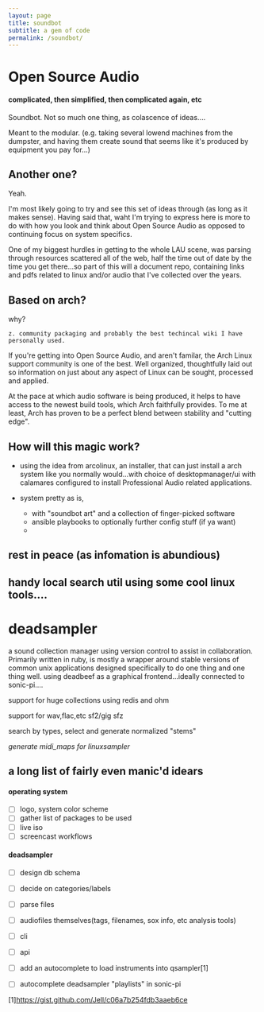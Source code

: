 ```yaml
---
layout: page
title: soundbot
subtitle: a gem of code
permalink: /soundbot/
---
```


# Open Source Audio
#### complicated, then simplified, then complicated again, etc

Soundbot. Not so much one thing, as colascence of ideas....

Meant to the modular. (e.g. taking several lowend machines from the dumpster, and having them create sound that seems like it's produced by equipment you pay for...)



## Another one?

Yeah.

I'm most likely going to try and see this set of ideas through (as long as it makes sense). Having said that, waht I'm trying to express here is more to do with how you look and think about Open Source Audio as opposed to continuing focus on system specifics.

One of my biggest hurdles in getting to the whole LAU scene, was parsing through resources scattered all of the web, half the time out of date by the time you get there...so part of this will a document repo, containing links and pdfs related to linux and/or audio that I've collected over the years.

## Based on arch?
why?

    z. community packaging and probably the best techincal wiki I have personally used.

If you're getting into Open Source Audio, and aren't familar, the Arch Linux support community is one of the best. Well organized, thoughtfully laid out so information on just about any aspect of Linux can be sought, processed and applied.

At the pace at which audio software is being produced, it helps to have access to the newest build tools, which Arch faithfully provides. To me at least, Arch has proven to be a perfect blend between stability and "cutting edge".


## How will this magic work?

* using the idea from arcolinux, an installer, that can just install a arch system like you normally would...with choice of desktopmanager/ui with calamares configured to install Professional Audio related applications.

* system pretty as is,
  * with "soundbot art" and a collection of finger-picked software
  * ansible playbooks to optionally further config stuff (if ya want)
  *

## rest in peace (as infomation is abundious)

## handy local search util using some cool linux tools....

# deadsampler
a sound collection manager using version control to assist in collaboration.
Primarily written in ruby, is mostly a wrapper around stable versions of common unix
applications designed specifically to do one thing and one thing well. using deadbeef as
a graphical frontend...ideally connected to sonic-pi....

support for huge collections
using redis and ohm

support for wav,flac,etc
sf2/gig
sfz

search by types, select and generate normalized "stems"

_generate midi_maps for linuxsampler_





## a long list of fairly even manic'd idears
#### operating system
- [ ] logo, system color scheme
- [ ] gather list of packages to be used
- [ ] live iso
- [ ] screencast workflows

#### deadsampler
- [ ] design db schema
- [ ] decide on categories/labels


- [ ] parse files
- [ ] audiofiles themselves(tags, filenames, sox info, etc analysis tools)


- [ ] cli
- [ ] api


- [ ] add an autocomplete to load instruments into qsampler[1]
- [ ] autocomplete deadsampler "playlists" in sonic-pi


[1]https://gist.github.com/Jell/c06a7b254fdb3aaeb6ce
